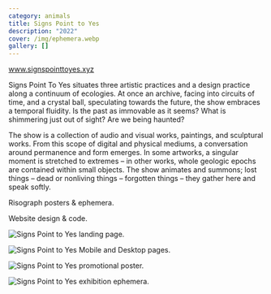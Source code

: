 ```yaml
---
category: animals
title: Signs Point to Yes
description: "2022"
cover: /img/ephemera.webp
gallery: []
---
```

[w﻿ww.signspointtoyes.xyz](<w﻿ww.signspointtoyes.xyz>)

[](<w﻿ww.signspointtoyes.xyz>)Signs Point To Yes situates three artistic practices and a design practice along a continuum of ecologies. At once an archive, facing into circuits of time, and a crystal ball, speculating towards the future, the show embraces a temporal fluidity. Is the past as immovable as it seems? What is shimmering just out of sight? Are we being haunted?

The show is a collection of audio and visual works, paintings, and sculptural works. From this scope of digital and physical mediums, a conversation around permanence and form emerges. In some artworks, a singular moment is stretched to extremes – in other works, whole geologic epochs are contained within small objects. The show animates and summons; lost things – dead or nonliving things – forgotten things – they gather here and speak softly.

Risograph posters & ephemera.

Website design & code.



![Signs Point to Yes landing page.](/img/landingpage.webp "Landing page.")

![Signs Point to Yes Mobile and Desktop pages.](/img/website.webp "Mobile & desktop pages.")

![Signs Point to Yes promotional poster.](/img/instagram-post-poster.webp "Promotional poster.")

![Signs Point to Yes exhibition ephemera.](/img/ephemera.webp "Signs Point to Yes exhibition ephemera.")